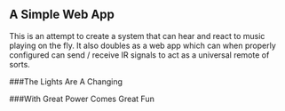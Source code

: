A Simple Web App
----------------

This is an attempt to create a system that can hear and react to music
playing on the fly. It also doubles as a web app which can when properly
configured can send / receive IR signals to act as a universal remote of
sorts.

###The Lights Are A Changing

###With Great Power Comes Great Fun
